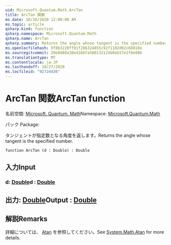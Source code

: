 ```yaml
---
uid: Microsoft.Quantum.Math.ArcTan
title: ArcTan 関数
ms.date: 10/26/2020 12:00:00 AM
ms.topic: article
qsharp.kind: function
qsharp.namespace: Microsoft.Quantum.Math
qsharp.name: ArcTan
qsharp.summary: Returns the angle whose tangent is the specified number.
ms.openlocfilehash: 9f8b3220ff01f286324855c92f1102d02c68818e
ms.sourcegitcommit: 29e0d88a30e4166fa580132124b0eb57e1f0e986
ms.translationtype: MT
ms.contentlocale: ja-JP
ms.lasthandoff: 10/27/2020
ms.locfileid: "92724436"
---
```

# <a name="arctan-function"></a><span data-ttu-id="77345-102">ArcTan 関数</span><span class="sxs-lookup"><span data-stu-id="77345-102">ArcTan function</span></span>

<span data-ttu-id="77345-103">名前空間: [Microsoft. Quantum. Math](xref:Microsoft.Quantum.Math)</span><span class="sxs-lookup"><span data-stu-id="77345-103">Namespace: [Microsoft.Quantum.Math](xref:Microsoft.Quantum.Math)</span></span>

<span data-ttu-id="77345-104">パック [](https://nuget.org/packages/)</span><span class="sxs-lookup"><span data-stu-id="77345-104">Package: [](https://nuget.org/packages/)</span></span>


<span data-ttu-id="77345-105">タンジェントが指定数となる角度を返します。</span><span class="sxs-lookup"><span data-stu-id="77345-105">Returns the angle whose tangent is the specified number.</span></span>

```qsharp
function ArcTan (d : Double) : Double
```


## <a name="input"></a><span data-ttu-id="77345-106">入力</span><span class="sxs-lookup"><span data-stu-id="77345-106">Input</span></span>

### <a name="d--double"></a><span data-ttu-id="77345-107">d: [Double](xref:microsoft.quantum.lang-ref.double)</span><span class="sxs-lookup"><span data-stu-id="77345-107">d : [Double](xref:microsoft.quantum.lang-ref.double)</span></span>





## <a name="output--double"></a><span data-ttu-id="77345-108">出力: [Double](xref:microsoft.quantum.lang-ref.double)</span><span class="sxs-lookup"><span data-stu-id="77345-108">Output : [Double](xref:microsoft.quantum.lang-ref.double)</span></span>



## <a name="remarks"></a><span data-ttu-id="77345-109">解説</span><span class="sxs-lookup"><span data-stu-id="77345-109">Remarks</span></span>

<span data-ttu-id="77345-110">詳細については、 [Atan](https://docs.microsoft.com/dotnet/api/system.math.atan) を参照してください。</span><span class="sxs-lookup"><span data-stu-id="77345-110">See [System.Math.Atan](https://docs.microsoft.com/dotnet/api/system.math.atan) for more details.</span></span>